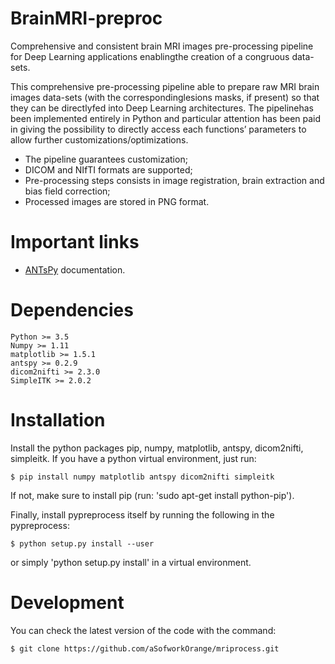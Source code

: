 # BrainMRI-preproc
Comprehensive and consistent brain MRI images pre-processing pipeline for Deep Learning applications enablingthe creation of a congruous data-sets.

This comprehensive  pre-processing  pipeline  able  to  prepare  raw MRI brain images data-sets (with the correspondinglesions masks, if present) so that they can be directlyfed  into  Deep  Learning  architectures.  The  pipelinehas been implemented entirely in Python and particular attention has been paid in giving the possibility to directly access each functions’ parameters to allow further customizations/optimizations. 

* The pipeline guarantees customization;
* DICOM and NIfTI formats are supported;
* Pre-processing steps consists in image registration, brain extraction and bias field correction;
* Processed images are stored in PNG format.


#  Important links
* [ANTsPy](https://antspy.readthedocs.io/en/latest/) documentation. 

# Dependencies

    Python >= 3.5
    Numpy >= 1.11
    matplotlib >= 1.5.1
    antspy >= 0.2.9
    dicom2nifti >= 2.3.0
    SimpleITK >= 2.0.2
    
# Installation

Install the python packages pip, numpy, matplotlib, antspy, dicom2nifti, simpleitk. If you have a python virtual environment, just run:

    $ pip install numpy matplotlib antspy dicom2nifti simpleitk

If not, make sure to install pip (run: 'sudo apt-get install python-pip'). 

Finally, install pypreprocess itself by running the following in the pypreprocess:

    $ python setup.py install --user

or simply 'python setup.py install' in a virtual environment.

# Development
You can check the latest version of the code with the command:

    $ git clone https://github.com/aSofworkOrange/mriprocess.git
    
